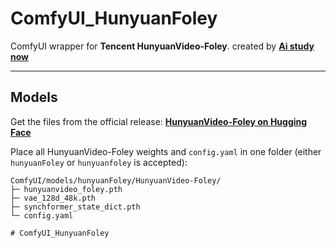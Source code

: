 # ComfyUI_HunyuanFoley
ComfyUI wrapper for **Tencent HunyuanVideo-Foley**.  created by **[Ai study now](https://aistudynow.com/)**


---

## Models

Get the files from the official release: **[HunyuanVideo-Foley on Hugging Face](https://huggingface.co/tencent/HunyuanVideo-Foley/tree/main)**

Place all HunyuanVideo-Foley weights and `config.yaml` in one folder (either `hunyuanFoley` or `hunyuanfoley` is accepted):

```text
ComfyUI/models/hunyuanFoley/HunyuanVideo-Foley/
├─ hunyuanvideo_foley.pth
├─ vae_128d_48k.pth
├─ synchformer_state_dict.pth
└─ config.yaml

# ComfyUI_HunyuanFoley
